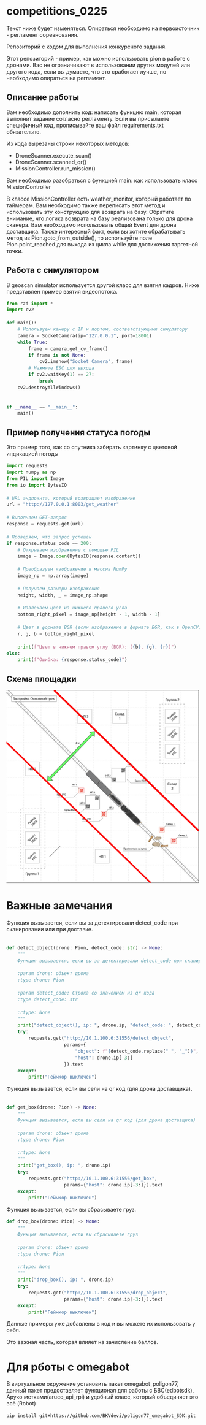 # competitions_0225

Текст ниже будет изменяться. Опираться необходимо на первоисточник - регламент 
соревнования.

Репозиторий с кодом для выполнения конкурсного задания.

Этот репозиторий - пример, как можно использовать pion в работе с дронами.
Вас не ограничивают в использовании других модулей или другого кода, если вы думаете, что это
сработает лучше, но необходимо опираться на регламент.

## Описание работы

Вам необходимо дополнить код: написать функцию main, которая выполнит
задание согласно регламенту. Если вы присылаете специфичный код, прописывайте
ваш файл requirements.txt обязательно.

Из кода вырезаны строки некоторых методов:

- DroneScanner.execute_scan()
- DroneScanner.scanned_qr()
- MissionController.run_mission()

Вам необходимо разобраться с функцией main: как использовать класс MissionController 

В классе MissionController есть weather_monitor, который работает по таймерам. 
Вам необходимо также переписать этот метод и использовать эту конструкцию для возврата на базу.
Обратите внимание, что логика возврата на базу реализована только для дрона сканера. Вам необходимо
использовать общий Event для дрона доставщика. Также интересный факт, если вы хотите обрабатывать метод из
Pion.goto_from_outside(), то используйте поле Pion.point_reached для выхода из цикла while для достижения таргетной
точки.

## Работа с симулятором
В geoscan simulator используется другой класс для взятия кадров.
Ниже представлен пример взятия видеопотока.

```python
from rzd import *
import cv2

def main():
    # Используем камеру с IP и портом, соответствующими симулятору
    camera = SocketCamera(ip="127.0.0.1", port=18001)
    while True:
        frame = camera.get_cv_frame()
        if frame is not None:
            cv2.imshow("Socket Camera", frame)
        # Нажмите ESC для выхода
        if cv2.waitKey(1) == 27:
            break
    cv2.destroyAllWindows()


if __name__ == "__main__":
    main()

```

## Пример получения статуса погоды
Это пример того, как со спутника забирать картинку с цветовой индикацией погоды

```python
import requests
import numpy as np
from PIL import Image
from io import BytesIO

# URL эндпоинта, который возвращает изображение
url = "http://127.0.0.1:8003/get_weather"

# Выполняем GET-запрос
response = requests.get(url)

# Проверяем, что запрос успешен
if response.status_code == 200:
    # Открываем изображение с помощью PIL
    image = Image.open(BytesIO(response.content))

    # Преобразуем изображение в массив NumPy
    image_np = np.array(image)

    # Получаем размеры изображения
    height, width, _ = image_np.shape

    # Извлекаем цвет из нижнего правого угла
    bottom_right_pixel = image_np[height - 1, width - 1]

    # Цвет в формате BGR (если изображение в формате BGR, как в OpenCV)
    r, g, b = bottom_right_pixel

    print(f"Цвет в нижнем правом углу (BGR): ({b}, {g}, {r})")
else:
    print(f"Ошибка: {response.status_code}")
```

## Схема площадки
![окно установки 1](./img/scheme.jpg)

# Важные замечания

Функция вызывается, если вы за детектировали detect_code при сканировании или при доставке.

```python

def detect_object(drone: Pion, detect_code: str) -> None:
    """
    Функция вызывается, если вы за детектировали detect_code при сканировании или при доставке

    :param drone: объект дрона
    :type drone: Pion

    :param detect_code: Строка со значением из qr кода
    :type detect_code: str

    :rtype: None
    """
    print("detect_object(), ip: ", drone.ip, "detect_code: ", detect_code)
    try:
        requests.get("http://10.1.100.6:31556/detect_object",
                     params={
                         "object": f"{detect_code.replace(" ", "_")}",
                         "host": drone.ip[-3:]
                     }).text
    except:
        print("Геймкор выключен")
```


Функция вызывается, если вы сели на qr код (для дрона доставщика).

```python

def get_box(drone: Pion) -> None:
    """
    Функция вызывается, если вы сели на qr код (для дрона доставщика)

    :param drone: объект дрона
    :type drone: Pion

    :rtype: None
    """
    print("get_box(), ip: ", drone.ip)
    try:
        requests.get("http://10.1.100.6:31556/get_box",
                     params={"host": drone.ip[-3:]}).text
    except:
        print("Геймкор выключен")
```

Функция вызывается, если вы сбрасываете груз.

```python
def drop_box(drone: Pion) -> None:
    """
    Функция вызывается, если вы сбрасываете груз

    :param drone: объект дрона
    :type drone: Pion

    :rtype: None
    """
    print("drop_box(), ip: ", drone.ip)
    try:
        requests.get("http://10.1.100.6:31556/drop_object",
                     params={"host": drone.ip[-3:]}).text
    except:
        print("Геймкор выключен")
```

Данные примеры уже добавлены в код и вы можете их использовать у себя. 

Это важная часть, которая влияет на зачисление баллов.

# Для рботы с omegabot
В виртуальное окружение установить пакет omegabot_poligon77, данный пакет предоставляет функционал для работы с БВС(edbotsdk), Аруко метками(aruco_api_rpi) и удобный класс, который объединяет это всё (Robot)

`pip install git+https://github.com/BKVdevi/poligon77_omegabot_SDK.git`
